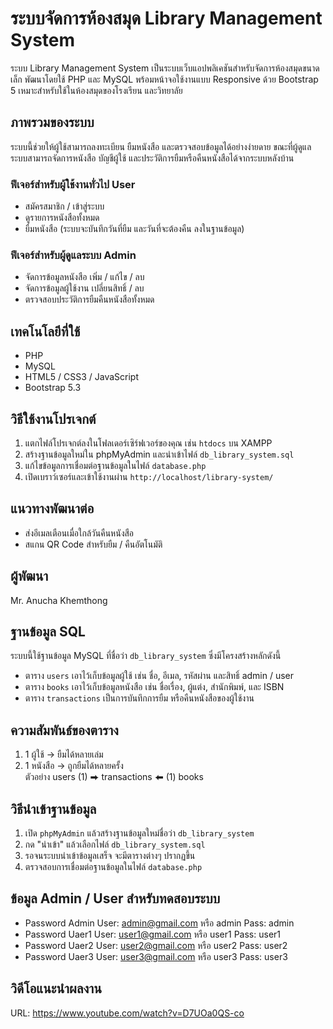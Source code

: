 
# ระบบจัดการห้องสมุด Library Management System
ระบบ Library Management System เป็นระบบเว็บแอปพลิเคชันสำหรับจัดการห้องสมุดขนาดเล็ก พัฒนาโดยใช้ PHP และ MySQL พร้อมหน้าจอใช้งานแบบ Responsive ด้วย Bootstrap 5 เหมาะสำหรับใช้ในห้องสมุดของโรงเรียน และวิทยาลัย 

## ภาพรวมของระบบ
ระบบนี้ช่วยให้ผู้ใช้สามารถลงทะเบียน ยืมหนังสือ และตรวจสอบข้อมูลได้อย่างง่ายดาย ขณะที่ผู้ดูแลระบบสามารถจัดการหนังสือ บัญชีผู้ใช้ และประวัติการยืมหรือคืนหนังสือได้จากระบบหลังบ้าน

### ฟีเจอร์สำหรับผู้ใช้งานทั่วไป User
- สมัครสมาชิก / เข้าสู่ระบบ
- ดูรายการหนังสือทั้งหมด
- ยืมหนังสือ (ระบบจะบันทึกวันที่ยืม และวันที่จะต้องคืน ลงในฐานข้อมูล)

### ฟีเจอร์สำหรับผู้ดูแลระบบ Admin
- จัดการข้อมูลหนังสือ เพิ่ม / แก้ไข / ลบ
- จัดการข้อมูลผู้ใช้งาน เปลี่ยนสิทธิ์ / ลบ
- ตรวจสอบประวัติการยืมคืนหนังสือทั้งหมด

## เทคโนโลยีที่ใช้
- PHP 
- MySQL 
- HTML5 / CSS3 / JavaScript
- Bootstrap 5.3

## วิธีใช้งานโปรเจกต์
1. แตกไฟล์โปรเจกต์ลงในโฟลเดอร์เซิร์ฟเวอร์ของคุณ เช่น `htdocs` บน XAMPP
2. สร้างฐานข้อมูลใหม่ใน phpMyAdmin และนำเข้าไฟล์ `db_library_system.sql` 
3. แก้ไขข้อมูลการเชื่อมต่อฐานข้อมูลในไฟล์ `database.php`
4. เปิดเบราว์เซอร์และเข้าใช้งานผ่าน `http://localhost/library-system/`

## แนวทางพัฒนาต่อ
- ส่งอีเมลเตือนเมื่อใกล้วันคืนหนังสือ
- สแกน QR Code สำหรับยืม / คืนอัตโนมัติ

## ผู้พัฒนา
Mr. Anucha Khemthong  

## ฐานข้อมูล SQL
ระบบนี้ใช้ฐานข้อมูล MySQL ที่ชื่อว่า `db_library_system` ซึ่งมีโครงสร้างหลักดังนี้
- ตาราง `users` เอาไว้เก็บข้อมูลผู้ใช้ เช่น ชื่อ, อีเมล, รหัสผ่าน และสิทธิ์ admin / user
- ตาราง `books` เอาไว้เก็บข้อมูลหนังสือ เช่น ชื่อเรื่อง, ผู้แต่ง, สำนักพิมพ์, และ ISBN
- ตาราง `transactions` เป็นการบันทึกการยืม หรือคืนหนังสือของผู้ใช้งาน

## ความสัมพันธ์ของตาราง
1. 1 ผู้ใช้ → ยืมได้หลายเล่ม
2. 1 หนังสือ → ถูกยืมได้หลายครั้ง
<br>ตัวอย่าง
users (1) ⮕ transactions ⬅ (1) books

## วิธีนำเข้าฐานข้อมูล
1. เปิด `phpMyAdmin` แล้วสร้างฐานข้อมูลใหม่ชื่อว่า `db_library_system`
2. กด "นำเข้า" แล้วเลือกไฟล์ `db_library_system.sql`
3. รอจนระบบนำเข้าข้อมูลเสร็จ จะมีตารางต่างๆ ปรากฏขึ้น
4. ตรวจสอบการเชื่อมต่อฐานข้อมูลในไฟล์ `database.php`

## ข้อมูล Admin / User สำหรับทดสอบระบบ
- Password Admin User: admin@gmail.com หรือ admin Pass: admin
- Password Uaer1 User: user1@gmail.com หรือ user1 Pass: user1
- Password Uaer2 User: user2@gmail.com หรือ user2 Pass: user2
- Password Uaer3 User: user3@gmail.com หรือ user3 Pass: user3

## วิดีโอแนะนำผลงาน
URL: https://www.youtube.com/watch?v=D7UOa0QS-co
